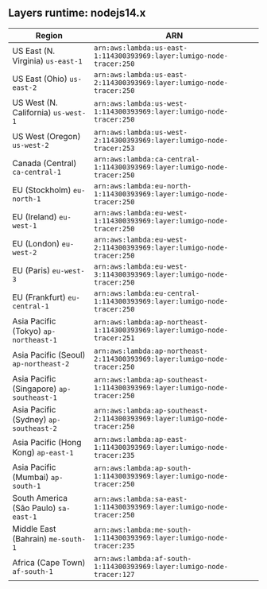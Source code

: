 Layers runtime: nodejs14.x
----
| Region | ARN |
| --- | --- |
|US East (N. Virginia)  `us-east-1`|`arn:aws:lambda:us-east-1:114300393969:layer:lumigo-node-tracer:250`|
|US East (Ohio)  `us-east-2`|`arn:aws:lambda:us-east-2:114300393969:layer:lumigo-node-tracer:250`|
|US West (N. California)  `us-west-1`|`arn:aws:lambda:us-west-1:114300393969:layer:lumigo-node-tracer:250`|
|US West (Oregon)  `us-west-2`|`arn:aws:lambda:us-west-2:114300393969:layer:lumigo-node-tracer:253`|
|Canada (Central)  `ca-central-1`|`arn:aws:lambda:ca-central-1:114300393969:layer:lumigo-node-tracer:250`|
|EU (Stockholm)  `eu-north-1`|`arn:aws:lambda:eu-north-1:114300393969:layer:lumigo-node-tracer:250`|
|EU (Ireland)  `eu-west-1`|`arn:aws:lambda:eu-west-1:114300393969:layer:lumigo-node-tracer:250`|
|EU (London)  `eu-west-2`|`arn:aws:lambda:eu-west-2:114300393969:layer:lumigo-node-tracer:250`|
|EU (Paris)  `eu-west-3`|`arn:aws:lambda:eu-west-3:114300393969:layer:lumigo-node-tracer:250`|
|EU (Frankfurt)  `eu-central-1`|`arn:aws:lambda:eu-central-1:114300393969:layer:lumigo-node-tracer:250`|
|Asia Pacific (Tokyo)  `ap-northeast-1`|`arn:aws:lambda:ap-northeast-1:114300393969:layer:lumigo-node-tracer:251`|
|Asia Pacific (Seoul)  `ap-northeast-2`|`arn:aws:lambda:ap-northeast-2:114300393969:layer:lumigo-node-tracer:250`|
|Asia Pacific (Singapore)  `ap-southeast-1`|`arn:aws:lambda:ap-southeast-1:114300393969:layer:lumigo-node-tracer:250`|
|Asia Pacific (Sydney)  `ap-southeast-2`|`arn:aws:lambda:ap-southeast-2:114300393969:layer:lumigo-node-tracer:250`|
|Asia Pacific (Hong Kong)  `ap-east-1`|`arn:aws:lambda:ap-east-1:114300393969:layer:lumigo-node-tracer:235`|
|Asia Pacific (Mumbai)  `ap-south-1`|`arn:aws:lambda:ap-south-1:114300393969:layer:lumigo-node-tracer:250`|
|South America (São Paulo)  `sa-east-1`|`arn:aws:lambda:sa-east-1:114300393969:layer:lumigo-node-tracer:250`|
|Middle East (Bahrain)  `me-south-1`|`arn:aws:lambda:me-south-1:114300393969:layer:lumigo-node-tracer:235`|
|Africa (Cape Town)  `af-south-1`|`arn:aws:lambda:af-south-1:114300393969:layer:lumigo-node-tracer:127`|
